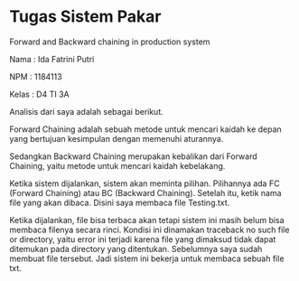 # Tugas Sistem Pakar
Forward and Backward chaining in production system

Nama : Ida Fatrini Putri

NPM : 1184113

Kelas : D4 TI 3A

Analisis dari saya adalah sebagai berikut.

Forward Chaining adalah sebuah metode untuk mencari kaidah ke depan yang bertujuan kesimpulan dengan memenuhi aturannya.

Sedangkan Backward Chaining merupakan kebalikan dari Forward Chaining, yaitu metode untuk mencari kaidah
kebelakang.

Ketika sistem dijalankan, sistem akan meminta pilihan. Pilihannya ada FC (Forward Chaining) atau BC (Backward Chaining).
Setelah itu, ketik nama file yang akan dibaca. Disini saya membaca file Testing.txt. 

Ketika dijalankan, file bisa terbaca akan tetapi sistem ini masih belum bisa membaca filenya secara rinci. Kondisi ini dinamakan traceback no such file or directory, yaitu error ini terjadi karena
file yang dimaksud tidak dapat ditemukan pada directory yang ditentukan. Sebelumnya saya sudah membuat file tersebut. 
Jadi sistem ini bekerja untuk membaca sebuah file txt.
